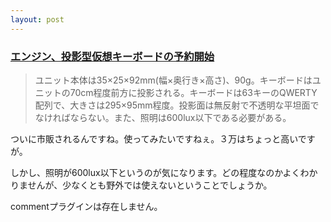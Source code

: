 ```yaml
---
layout: post
---
```

<h3><a href="http://pc.watch.impress.co.jp/docs/2004/0827/tanomi.htm">エンジン、投影型仮想キーボードの予約開始</a></h3>
<blockquote><p>ユニット本体は35×25×92mm(幅×奥行き×高さ)、90g。キーボードはユニットの70cm程度前方に投影される。キーボードは63キーのQWERTY配列で、大きさは295×95mm程度。投影面は無反射で不透明な平坦面でなければならない。また、照明は600lux以下である必要がある。</p>
</blockquote>
<p>ついに市販されるんですね。使ってみたいですねぇ。３万はちょっと高いですが。</p>
<p>しかし、照明が600lux以下というのが気になります。どの程度なのかよくわかりませんが、少なくとも野外では使えないということでしょうか。</p>
<p><span class="error">commentプラグインは存在しません。</span> </p>
